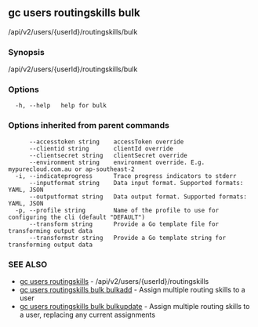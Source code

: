 ## gc users routingskills bulk

/api/v2/users/{userId}/routingskills/bulk

### Synopsis

/api/v2/users/{userId}/routingskills/bulk

### Options

```
  -h, --help   help for bulk
```

### Options inherited from parent commands

```
      --accesstoken string    accessToken override
      --clientid string       clientId override
      --clientsecret string   clientSecret override
      --environment string    environment override. E.g. mypurecloud.com.au or ap-southeast-2
  -i, --indicateprogress      Trace progress indicators to stderr
      --inputformat string    Data input format. Supported formats: YAML, JSON
      --outputformat string   Data output format. Supported formats: YAML, JSON
  -p, --profile string        Name of the profile to use for configuring the cli (default "DEFAULT")
      --transform string      Provide a Go template file for transforming output data
      --transformstr string   Provide a Go template string for transforming output data
```

### SEE ALSO

* [gc users routingskills](gc_users_routingskills.html)	 - /api/v2/users/{userId}/routingskills
* [gc users routingskills bulk bulkadd](gc_users_routingskills_bulk_bulkadd.html)	 - Assign multiple routing skills to a user
* [gc users routingskills bulk bulkupdate](gc_users_routingskills_bulk_bulkupdate.html)	 - Assign multiple routing skills to a user, replacing any current assignments


